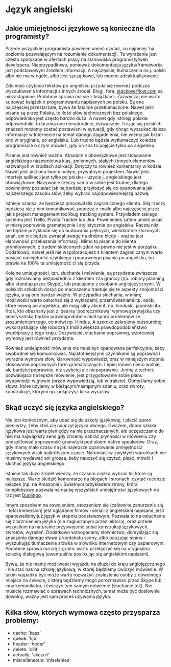 # Język angielski

## Jakie umiejętności językowe są konieczne dla programisty?

Przede wszystkim programista powinien umieć czytać, co najmniej 'na poziomie pozwalającym na rozumienie dokumentacji'. Te wyrażenie jest często spotykane w ofertach pracy na stanowisko programisty/web developera. Nieprzypadkowo, ponieważ dokumentacja języka/frameworka jest podstawowym źródłem informacji. A najczęściej tłumaczenia na j. polski albo nie ma w ogóle, albo jest szczątkowe, lub mocno zdeaktualizowane.

Zdolność czytania tekstów po angielsku przyda się również podczas wyszukiwania informacji z innych źródeł. Blogi, fora, [stackoverflow.com](http://stackoverflow.com/) są niezastąpione. Podobnie sprawa ma się z książkami. Zazwyczaj nie warto kupować książek o programowaniu napisanych po polsku. Są one najczęściej przestarzałe, bywa że fatalnie przetłumaczone. Nawet jeśli pisane są przez Polaka, to ilość słów technicznych bez polskiego odpowiednika jest często bardzo duża. A nawet gdy istnieją polskie odpowiedniki, to brzmią one nienaturalnie, dziwacznie. Ucząc się polskich znaczeń możemy zostać postawieni w sytuacji, gdy chcąc wyszukać dalsze informacje w Internecie na temat danego zagadnienia, nie wiemy jak brzmi ono w oryginale, po angielsku. Lub trudno będzie wytłumaczyć koledze programiście o czym mówisz, gdy on zna to pojęcie tylko po angielsku.

Pisanie jest również ważne. Absolutnie obowiązkowe jest stosowanie angielskiego nazewnictwa klas, zmiennych, stałych i innych elementów nazwanych w źródłach aplikacji. Dotyczy to również komentarzy w kodzie. Nawet jeśli jest ona twoim małym, prywatnym projektem. Nawet jeśli interfejs aplikacji jest tylko po polsku - użycie j. angielskiego jest obowiązkowe. Nazywanie rzeczy samo w sobie jest trudne, dlatego powinniśmy posiadać jak najbardziej przyłożyć się do opanowania jak najszerszego zasobu słów, żeby wybrać najodpowiedniejszą nazwę.

Istnieje szansa, że będziesz pracował dla zagranicznego klienta. Siłą rzeczy będziesz się z nim komunikować, poprzez e-maile albo najczęściej przez jakiś project management tool/bug tracking system. Przykładem takiego systemu jest Trello, PivotalTracker lub Jira. Powinienieś zatem umieć pisać w miarę poprawnie gramatycznie i stylistycznie po angielsku. Raczej nikt nie będzie przykładał się do budowania pięknych, wielokrotnie złożonych zdań, ani nie będzie zwracał uwagę na drobne błędy - ważna jest klarowność przekazania informacji. Mimo to pisanie do klienta prymitywnych, z trudem skleconych zdań na pewno nie jest w porządku. Dodatkowo, nawet jeśli nie współpracujesz z klientem zagranicznym warto posiąść umiejętność szybkiego i poprawnego pisania po angielsku, bo prawie na 100% ta umiejętność ci się przyda.

Kolejne umiejętności, tzn. słuchanie i mówienie, są przydatne zwłaszcza gdy rozmawiamy bezpośrednio z klientem zza granicy (np. robimy planning albo standup przez Skype), lub pracujemy z osobami anglojęzycznymi. W polskich szkołach dosyć po macoszemu traktuje się te aspekty znajomości języka, a są one bardzo ważne. W przypadku słuchania, w miarę możliwości warto osłuchać się z wykładami, przemówieniami itp. osób, które mówią po angielsku, ale mają silny akcent, np. hinduski, japoński itp. Ktoś, kto obeznany jest z idealną 'podręcznikową' wymową brytyjską czy amerykańską będzie prawdopodobnie miał sporo problemów ze zrozumieniem tego, co mówi np. Hindus. A szeroko zakrojony outsourcing wykorzystujący siłę roboczą z Indii zwiększa prawdopodobieństwo współpracy z tego kraju. Oczywiście, słuchanie poprawnej, wzorcowej wymowy jest również przydatne.

Również umiejętność mówienia nie musi być opanowana perfekcyjnie, żeby swobodnie się komunikować. Najistotniejszymi czynnikami są poprawna i wyraźna wymowa słów, klarowność wypowiedzi, oraz w mniejszym stopniu stosowanie poprawnych form gramatycznych. Lepiej mówić nieco wolniej, ale bardziej poprawnie, niż szybciej ale niepoprawnie. Jedną z technik pozwalająca na lepsze mówienie, jest przygotowanie sobie planu wypowiedzi w głowie (przed wypowiedzią, lub w trakcie). Obmyślamy sobie słowa, które użyjemy w bieżącym/następnym zdaniu, oraz zwroty, konstrukcje, którymi np. połączysz kilka wyrazów.

## Skąd uczyć się języka angielskiego?

Nie jest koniecznym, aby udać się do szkoły językowej, i płacić sporo pieniędzy, żeby ktoś cię nauczył języka obcego. Owszem, dobra szkoła językowa jest warta pieniędzy na nią przeznaczanych, ale uczęszczanie do niej ma największy sens gdy chcemy nabrać płynności w mówieniu czy podszlifować poprawność gramatyki pod okiem native speakerów. Oraz, gdy mamy mało czasu na jak najlepsze opanowanie umiejętności językowych w jak najkrótszym czasie. Natomiast w zwykłych warunkach nie musimy wydawać ani grosza, żeby nauczyć się czytać, pisać, mówić i słuchać języka angielskiego.

Istnieje tak dużo źródeł wiedzy, że czasem ciężko wybrać te, które są najlepsze. Warto śledzić komentarze na blogach i stronach, czytać recenzje książek (np. na Amazonie). Świetnym przykładem strony, która kompleksowo pozwala na naukę wszystkich umiejętności językowych na raz jest [Duolingo](https://www.duolingo.com/).

Innym sposobem na oswojeniem, otoczeniem się (całkowite zanurzenie się - total immersion) jest oglądanie filmów i seriali z angielskimi napisami, jeśli opanowaliśmy już język w stopniu podstawowym. Pozwala to na osłuchanie się z brzmieniem języka (nie zagłuszanym przez lektora), oraz przede wszystkim na naturalne przyswojenie sobie konstrukcji językowych, zwrotów, wyrażeń. Dodatkowo wzbogacamy słownictwo, domyślając się znaczenia danego słowa z kontekstu sceny, albo pauzując seans i wyszukując tłumaczenie słówka w słowniku internetowym czy papierowym. Podobnie sprawa ma się z grami: warto przełączyć się na oryginalna ścieżkę dialogową (ewentualnie posiłkując się angielskimi napisami).

Bywa, że nie mamy możliwości wyjazdu na dłużej do kraju anglojęzycznego i nie stać nas na szkołę językową, w której będziemy ćwiczyć mówienie. W takim wypadku być może warto rozważyć znalezienie osoby z dowolnego miejsca na świecie, z którą będziemy mogli porozmawiać przez Skype lub inny komunikator, i ćwiczyć tym samym mówienie (słuchanie też). Nie musicie rozmawiać o sprawach technicznych, temat może być dosłownie dowolny, ważny jest sam proces używania języka.

## Kilka słów, których wymowa często przysparza problemy:

- cache: 'kasz'
- queue: 'kju'
- header: 'heder'
- delete: 'dilit'
- actually: 'akczuli'
- miscellaneous: 'miselenies'
